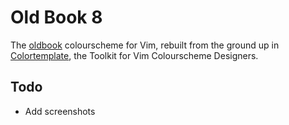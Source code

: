 # Old Book 8

The [oldbook][ob] colourscheme for Vim, rebuilt from the ground up in
[Colortemplate][ct], the Toolkit for Vim Colourscheme Designers.

## Todo

- Add screenshots

[ct]: https://github.com/lifepillar/vim-colortemplate
[ob]: https://github.com/KKPMW/oldbook-vim
[sf]: https://github.com/KKPMW/sacredforest-vim
